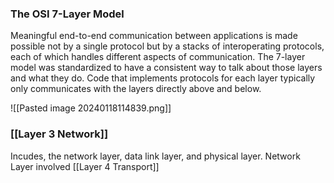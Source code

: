 ### The OSI 7-Layer Model
Meaningful end-to-end communication between applications is made possible not by a single protocol but by a stacks of interoperating protocols, each of which handles different aspects of communication.
The 7-layer model was standardized to have a consistent way to talk about those layers and what they do.
Code that implements protocols for each layer typically only communicates with the layers directly above and below.

![[Pasted image 20240118114839.png]]
### [[Layer 3 Network]]
Incudes, the network layer, data link layer, and physical layer. 
Network Layer involved [[Layer 4 Transport]]